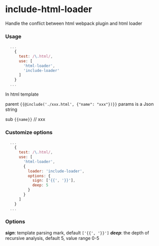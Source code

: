 # include-html-loader

Handle the conflict between html webpack plugin and html loader

### Usage

```js
  ...
    {
      test: /\.html/,
      use: [
        'html-loader',
        'include-loader'
      ]
    }
  ...
```

In html template

parent
`{{@include('./xxx.html', {"name": "xxx"})}}`
params is a Json string

sub
`{{name}}` // xxx

### Customize options

```js
  ...
    {
      test: /\.html/,
      use: [
        'html-loader',
        {
          loader: 'include-loader',
          options: {
            sign: ['{{', '}}'],
            deep: 5
          }
        }
      ]
    }
  ...
```

### Options

**_sign_**: template parsing mark, default `['{{', '}}']`
**_deep_**: the depth of recursive analysis, default 5, value range 0-5
